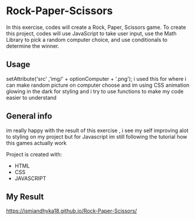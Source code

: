 # Rock-Paper-Scissors
In this exercise, codes will create a Rock, Paper, Scissors game. To create this project, codes will use JavaScript to take user input, use the Math Library to pick a random computer choice, and use conditionals to determine the winner.

## Usage
setAttribute('src' ,'img/' + optionComputer + '.png'); i used this for where i can make random picture on computer choose
and im using CSS animation glowing in the dark for styling and i try to use functions to make my code easier to understand 

## General info
im really happy with the result of this exercise , i see my self improving alot to styling on my project
but for Javascript im still following the tutorial how this games actually work 


Project is created with:
* HTML
* CSS
* JAVASCRIPT

## My Result
https://ismiandhyka18.github.io/Rock-Paper-Scissors/

